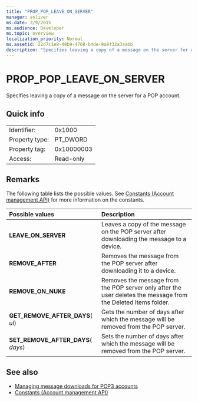 ```yaml
---
title: "PROP_POP_LEAVE_ON_SERVER"
manager: soliver
ms.date: 3/9/2015
ms.audience: Developer
ms.topic: overview
localization_priority: Normal
ms.assetid: 22d7c1e8-48b9-4768-b4de-9a9f32a3aabb
description: "Specifies leaving a copy of a message on the server for a POP account."
---
```


# PROP_POP_LEAVE_ON_SERVER

Specifies leaving a copy of a message on the server for a POP account.
  
## Quick info

|||
|:-----|:-----|
|Identifier:  <br/> |0x1000  <br/> |
|Property type:  <br/> |PT_DWORD  <br/> |
|Property tag:  <br/> |0x10000003  <br/> |
|Access:  <br/> |Read-only  <br/> |
   
## Remarks

The following table lists the possible values. See [Constants (Account management API)](constants-account-management-api.md) for more information on the constants. 
  
|**Possible values**|**Description**|
|:-----|:-----|
|**LEAVE_ON_SERVER** <br/> |Leaves a copy of the message on the POP server after downloading the message to a device.  <br/> |
|**REMOVE_AFTER** <br/> |Removes the message from the POP server after downloading it to a device.  <br/> |
|**REMOVE_ON_NUKE** <br/> |Removes the message from the POP server only after the user deletes the message from the Deleted Items folder.  <br/> |
|**GET_REMOVE_AFTER_DAYS**( _ul_)  <br/> |Gets the number of days after which the message will be removed from the POP server.  <br/> |
|**SET_REMOVE_AFTER_DAYS**( _days_)  <br/> |Sets the number of days after which the message will be removed from the POP server.  <br/> |
   
## See also

- [Managing message downloads for POP3 accounts](managing-message-downloads-for-pop3-accounts.md) 
- [Constants (Account management API)](constants-account-management-api.md)

